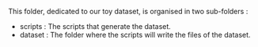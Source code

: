 This folder, dedicated to our toy dataset, is organised in two sub-folders :  
* scripts : The scripts that generate the dataset.
* dataset : The folder where the scripts will write the files of the dataset.